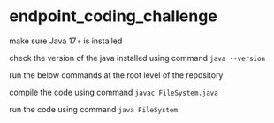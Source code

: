 # endpoint_coding_challenge

make sure Java 17+ is installed

check the version of the java installed using command
`java --version
`

run the below commands at the root level of the repository

compile the code using command
`javac FileSystem.java`

run the code using command
`java FileSystem`
